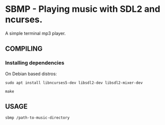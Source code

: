 # SBMP - Playing music with SDL2 and ncurses.

A simple terminal mp3 player.


## COMPILING

### Installing dependencies
On Debian based distros:

`sudo apt install libncurses5-dev libsdl2-dev libsdl2-mixer-dev`

`make`

## USAGE

`sbmp /path-to-music-directory`


